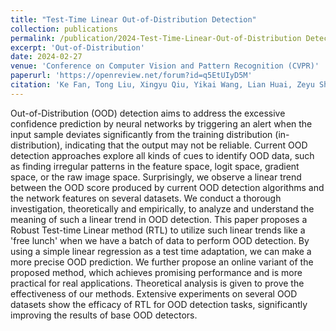 ```yaml
---
title: "Test-Time Linear Out-of-Distribution Detection"
collection: publications
permalink: /publication/2024-Test-Time-Linear-Out-of-Distribution Detection
excerpt: 'Out-of-Distribution'
date: 2024-02-27
venue: 'Conference on Computer Vision and Pattern Recognition (CVPR)'
paperurl: 'https://openreview.net/forum?id=q5EtUIyD5M'
citation: 'Ke Fan, Tong Liu, Xingyu Qiu, Yikai Wang, Lian Huai, Zeyu Shangguan, Shuang Gou, Fengjian Liu, Yuqian Fu, Yanwei Fu, Xingqun Jiang (2024). &quot;Test-Time Linear Out-of-Distribution Detection.&quot; <i>CVPR</i>.'
---
```


Out-of-Distribution (OOD) detection aims to address the excessive confidence prediction by neural networks by triggering an alert when the input sample deviates significantly from the training distribution (in-distribution), indicating that the output may not be reliable. Current OOD detection approaches explore all kinds of cues to identify OOD data, such as finding irregular patterns in the feature space, logit space, gradient space, or the raw image space. Surprisingly, we observe a linear trend between the OOD score produced by current OOD detection algorithms and the network features on several datasets. We conduct a thorough investigation, theoretically and empirically, to analyze and understand the meaning of such a linear trend in OOD detection. This paper proposes a Robust Test-time Linear method (RTL) to utilize such linear trends like a 'free lunch' when we have a batch of data to perform OOD detection. By using a simple linear regression as a test time adaptation, we can make a more precise OOD prediction. We further propose an online variant of the proposed method, which achieves promising performance and is more practical for real applications. Theoretical analysis is given to prove the effectiveness of our methods. Extensive experiments on several OOD datasets show the efficacy of RTL for OOD detection tasks, significantly improving the results of base OOD detectors.
